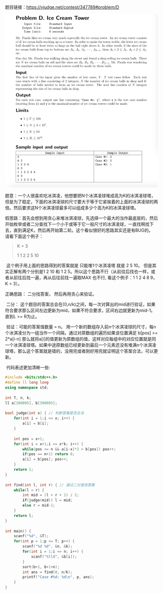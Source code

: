 题目链接：https://vjudge.net/contest/347789#problem/D


![题面](https://github.com/G-CR/acm-solution/blob/master/D%20-%20Ice%20Cream%20Tower.jpg)

​		题意：一个人很喜欢吃冰淇凌，他想要把N个冰淇凌球堆成高为K的冰淇凌球塔，但是为了稳定，下面的冰淇凌球的尺寸要大于等于它紧挨着的上面的冰淇凌球的两倍。然后要求这N个冰淇凌球最多可以组成多少个高为K的冰淇凌球塔。

​		假思路：首先会想到用贪心来堆冰淇凌球，先选择一个最大的当作最底层的，然后开始枚举或者二分查找下一个小于或等于它一般尺寸的冰淇凌球，一直找啊找下去，直到满足K，然后再开始第二轮。这个看似很好的思路其实还是有BUG的。 请看下面这个例子：

> K = 3
>
> 1	1	2	2	5	10

​		这个例子用上面的思路得到的答案就是 只能堆1个冰淇凌塔 就是 2 5 10。 但是其实正解有两个分别是1 2 10 和 1 2 5。所以这个思路不行（从前往后找也一样，或者从前往后找一遍，再从后往前找一遍取MAX 也不行, 看这个例子：1 1 2 4 8 9，K = 3）。



正确思路： 二分找答案， 然后再用贪心来验证。

​		二分： 这个题目的答案总会在(0,n/k)之间，每一次对算出的mid进行验证，如果符合要求那么区间左边更新为mid，如果不符合要求，区间右边就更新为mid-1。直到L >= R为止。

​		验证：可能的答案值数量 = n。   用一个新的数组存入前n个冰淇凌球的尺寸，每n个冰淇凌分为一组当作一个间隔，通过对原数组的遍历如果该位置满足 b[pos] >= 2*a[i-n] 那么就将a[i]的值更新为原数组的值，这样对应每组中的对应位置就是同一个冰淇凌球塔。如果中途原数组已经更新到最后一个元素还没有堆满n个冰淇凌球塔，那么这个答案就是错的，没用完或者刚好用完就证明这个答案合法，可以更新。

​		代码表述更加清晰一些:

```cpp
#include <bits/stdc++.h>
#define ll long long
using namespace std;

int T, n, k;
ll a[300005], b[300005];

bool judge(int x) { // 判断答案是否合法
	for(int i = 1;i <= x; i++) {
		a[i] = b[i];
	}
	
	int pos = x+1;
	for(int i = x+1;i <= x*k; i++) {
		while(pos <= n && a[i-x]*2 > b[pos]) pos++;
		if(pos == n+1) return 0;
		a[i] = b[pos]; pos++;
	}
	return 1;
}

int find(int l, int r) { // 通过二分查找答案
	while(l < r) {
		int mid = (l + r + 1) / 2;
		if(judge(mid)) l = mid;
		else r = mid-1;
	}
	return l;
}

int main() {
	scanf("%d", &T);
	for(int p = 1;p <= T; p++) {
		scanf("%d %d", &n, &k);
		for(int i = 1;i <= n; i++) {
			scanf("%lld", &b[i]);
		}
		sort(b+1, b+1+n);
		int ans = find(0, n/k);
		printf("Case #%d: %d\n", p, ans);
	}
}
```

